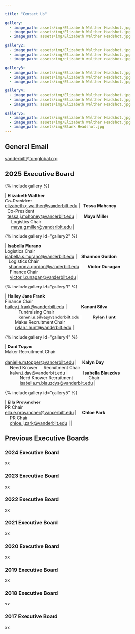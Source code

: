 ```yaml
---

title: "Contact Us"

gallery:
  - image_path: assets/img/Elizabeth Walther Headshot.jpg
  - image_path: assets/img/Elizabeth Walther Headshot.jpg
  - image_path: assets/img/Elizabeth Walther Headshot.jpg

gallery2:
  - image_path: assets/img/Elizabeth Walther Headshot.jpg
  - image_path: assets/img/Elizabeth Walther Headshot.jpg
  - image_path: assets/img/Elizabeth Walther Headshot.jpg

gallery3:
  - image_path: assets/img/Elizabeth Walther Headshot.jpg
  - image_path: assets/img/Elizabeth Walther Headshot.jpg
  - image_path: assets/img/Elizabeth Walther Headshot.jpg

gallery4:
  - image_path: assets/img/Elizabeth Walther Headshot.jpg
  - image_path: assets/img/Elizabeth Walther Headshot.jpg
  - image_path: assets/img/Elizabeth Walther Headshot.jpg

gallery5:
  - image_path: assets/img/Elizabeth Walther Headshot.jpg
  - image_path: assets/img/Elizabeth Walther Headshot.jpg
  - image_path: assets/img/Blank Headshot.jpg
---
```


## General Email
vanderbilt@tomglobal.org
## 2025 Executive Board

{% include gallery %}

| **Elizabeth Walther**<br>Co-President<br><a href="mailto:elizabeth.g.walther@vanderbilt.edu" style="font-size: 0.75em;">elizabeth.g.walther@vanderbilt.edu</a> | &nbsp;&nbsp;**Tessa Mahoney**<br>&nbsp;&nbsp;Co-President<br>&nbsp;&nbsp;<a href="mailto:tessa.j.mahoney@vanderbilt.edu" style="font-size: 0.75em;">tessa.j.mahoney@vanderbilt.edu</a> | &nbsp;&nbsp;&nbsp;&nbsp;&nbsp;**Maya Miller**<br>&nbsp;&nbsp;&nbsp;&nbsp;&nbsp;Logistics Chair<br>&nbsp;&nbsp;&nbsp;&nbsp;&nbsp;<a href="mailto:maya.g.miller@vanderbilt.edu" style="font-size: 0.75em;">maya.g.miller@vanderiblt.edu</a> |

{% include gallery id="gallery2" %}

| **Isabella Murano**<br>Logistics Chair<br><a href="mailto:isabella.s.murano@vanderbilt.edu" style="font-size: 0.75em;">isabella.s.murano@vanderbilt.edu</a> | &nbsp;&nbsp;&nbsp;**Shannon Gordon**<br>&nbsp;&nbsp;&nbsp;Logistics Chair<br>&nbsp;&nbsp;&nbsp;<a href="mailto:shannon.a.gordon@vanderbilt.edu" style="font-size: 0.75em;">shannon.a.gordon@vanderbilt.edu</a> | &nbsp;&nbsp;&nbsp;&nbsp;**Victor Dunagan**<br>&nbsp;&nbsp;&nbsp;&nbsp;Finance Chair<br>&nbsp;&nbsp;&nbsp;&nbsp;<a href="mailto:victor.l.dunagan@vanderbilt.edu" style="font-size: 0.75em;">victor.l.dunagan@vanderbilt.edu</a> |

{% include gallery id="gallery3" %}

| **Hailey Jane Frank**<br>Finance Chair<br><a href="mailto:hailey.j.frank@vanderbilt.edu" style="font-size: 0.75em;">hailey.j.frank@vanderbilt.edu</a> | &nbsp;&nbsp;&nbsp;&nbsp;&nbsp;&nbsp;&nbsp;&nbsp;&nbsp;&nbsp;&nbsp;**Kanani Silva**<br>&nbsp;&nbsp;&nbsp;&nbsp;&nbsp;&nbsp;&nbsp;&nbsp;&nbsp;&nbsp;&nbsp;Fundraising Chair<br>&nbsp;&nbsp;&nbsp;&nbsp;&nbsp;&nbsp;&nbsp;&nbsp;&nbsp;&nbsp;&nbsp;<a href="mailto:kanani.a.silva@vanderbilt.edu" style="font-size: 0.75em;">kanani.a.silva@vanderbilt.edu</a> | &nbsp;&nbsp;&nbsp;&nbsp;&nbsp;&nbsp;&nbsp;&nbsp;**Rylan Hunt**<br>&nbsp;&nbsp;&nbsp;&nbsp;&nbsp;&nbsp;&nbsp;&nbsp;Maker Recruitment Chair<br>&nbsp;&nbsp;&nbsp;&nbsp;&nbsp;&nbsp;&nbsp;&nbsp;<a href="mailto:rylan.t.hunt@vanderbilt.edu" style="font-size: 0.75em;">rylan.t.hunt@vanderbilt.edu</a> |

{% include gallery id="gallery4" %}

| **Dani Topper**<br>Maker Recruitment Chair<br><br><a href="mailto:danielle.m.topper@vanderbilt.edu" style="font-size: 0.75em;">danielle.m.topper@vanderbilt.edu</a> | &nbsp;&nbsp;&nbsp;&nbsp;**Kalyn Day**<br>&nbsp;&nbsp;&nbsp;&nbsp;Need Knower &nbsp;&nbsp;&nbsp;&nbsp;Recruitment Chair<br>&nbsp;&nbsp;&nbsp;&nbsp;<a href="mailto:kalyn.j.day@vanderbilt.edu" style="font-size: 0.75em;">kalyn.j.day@vanderbilt.edu</a> | &nbsp;&nbsp;&nbsp;&nbsp;&nbsp;&nbsp;&nbsp;&nbsp;&nbsp;&nbsp;&nbsp;&nbsp;**Isabella Blauzdys**<br>&nbsp;&nbsp;&nbsp;&nbsp;&nbsp;&nbsp;&nbsp;&nbsp;&nbsp;&nbsp;&nbsp;&nbsp;Need Knower Recruitment &nbsp;&nbsp;&nbsp;&nbsp;&nbsp;&nbsp;&nbsp;&nbsp;&nbsp;&nbsp;&nbsp;&nbsp;Chair<br>&nbsp;&nbsp;&nbsp;&nbsp;&nbsp;&nbsp;&nbsp;&nbsp;&nbsp;&nbsp;&nbsp;&nbsp;<a href="mailto:isabella.m.blauzdys@vanderbilt.edu" style="font-size: 0.75em;">isabella.m.blauzdys@vanderbilt.edu</a> |


{% include gallery id="gallery5" %}

| **Ella Provancher**<br>PR Chair<br><a href="mailto:ella.e.provancher@vanderbilt.edu" style="font-size: 0.75em;">ella.e.provancher@vanderbilt.edu</a> | &nbsp;&nbsp;&nbsp;&nbsp;**Chloe Park**<br>&nbsp;&nbsp;&nbsp;&nbsp;PR Chair<br>&nbsp;&nbsp;&nbsp;&nbsp;<a href="mailto:chloe.j.park@vanderbilt.edu" style="font-size: 0.75em;">chloe.j.park@vanderbilt.edu</a> | |


## Previous Executive Boards

### 2024 Executive Board

xx

### 2023 Executive Board 

xx

### 2022 Executive Board

xx

### 2021 Executive Board

xx

### 2020 Executive Board

xx

### 2019 Executive Board

xx

### 2018 Executive Board

xx

### 2017 Executive Board

xx
